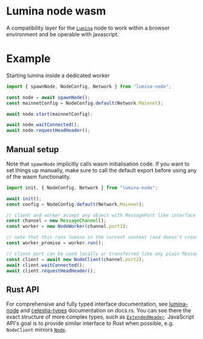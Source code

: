 # Lumina node wasm

A compatibility layer for the [`Lumina`](https://github.com/eigerco/lumina) node to
work within a browser environment and be operable with javascript.

# Example
Starting lumina inside a dedicated worker

```javascript
import { spawnNode, NodeConfig, Network } from "lumina-node";

const node = await spawnNode();
const mainnetConfig = NodeConfig.default(Network.Mainnet);

await node.start(mainnetConfig);

await node.waitConnected();
await node.requestHeadHeader();
```

## Manual setup

Note that `spawnNode` implicitly calls wasm initialisation code. If you want to set things up manually, make sure to call the default export before using any of the wasm functionality.

```javascript
import init, { NodeConfig, Network } from "lumina-node";

await init();
const config = NodeConfig.default(Network.Mainnet);

// client and worker accept any object with MessagePort like interface e.g. Worker
const channel = new MessageChannel();
const worker = new NodeWorker(channel.port1);

// note that this runs lumina in the current context (and doesn't create a new web-worker). Promise created with `.run()` never completes.
const worker_promise = worker.run();

// client port can be used locally or transferred like any plain MessagePort
const client = await new NodeClient(channel.port2);
await client.waitConnected();
await client.requestHeadHeader();
```

## Rust API

For comprehensive and fully typed interface documentation, see [lumina-node](https://docs.rs/lumina-node/latest/lumina_node/) and [celestia-types](https://docs.rs/lumina-node/latest/lumina_node/) documentation on docs.rs. You can see there the exact structure of more complex types, such as [`ExtendedHeader`](https://docs.rs/celestia-types/latest/celestia_types/struct.ExtendedHeader.html). JavaScript API's goal is to provide similar interface to Rust when possible, e.g. `NodeClient` mirrors [`Node`](https://docs.rs/lumina-node/latest/lumina_node/node/struct.Node.html).

